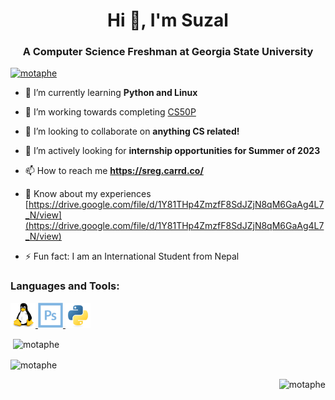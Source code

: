 <h1 align="center">Hi 👋, I'm Suzal</h1>
<h3 align="center">A Computer Science Freshman at Georgia State University</h3>


<p align="left"> <a href="https://twitter.com/motaphe" target="blank"><img src="https://img.shields.io/twitter/follow/motaphe?logo=twitter&style=for-the-badge" alt="motaphe" /></a> </p>

- 🌱 I’m currently learning **Python and Linux**

- 🔭 I’m working towards completing [CS50P](https://github.com/code50/71585989)

- 👯 I’m looking to collaborate on **anything CS related!**

- 🤝 I’m actively looking for **internship opportunities for Summer of 2023**

- 📫 How to reach me **https://sreg.carrd.co/**

- 📄 Know about my experiences [https://drive.google.com/file/d/1Y81THp4ZmzfF8SdJZjN8qM6GaAg4L7_N/view](https://drive.google.com/file/d/1Y81THp4ZmzfF8SdJZjN8qM6GaAg4L7_N/view)

- ⚡ Fun fact: I am an International Student from Nepal


<h3 align="left">Languages and Tools:</h3>
<p align="left"> <a href="https://www.linux.org/" target="_blank" rel="noreferrer"> <img src="https://raw.githubusercontent.com/devicons/devicon/master/icons/linux/linux-original.svg" alt="linux" width="40" height="40"/> </a> <a href="https://www.photoshop.com/en" target="_blank" rel="noreferrer"> <img src="https://raw.githubusercontent.com/devicons/devicon/master/icons/photoshop/photoshop-line.svg" alt="photoshop" width="40" height="40"/> </a> <a href="https://www.python.org" target="_blank" rel="noreferrer"> <img src="https://raw.githubusercontent.com/devicons/devicon/master/icons/python/python-original.svg" alt="python" width="40" height="40"/> </a> </p>

<p>&nbsp;<img align="center" src="https://github-readme-stats.vercel.app/api?username=motaphe&show_icons=true&locale=en" alt="motaphe" /></p>

<p><img align="center" src="https://github-readme-streak-stats.herokuapp.com/?user=motaphe&" alt="motaphe" /></p>



<p align="right"> <img src="https://komarev.com/ghpvc/?username=motaphe&label=Profile%20views&color=0e75b6&style=flat" alt="motaphe" /> </p>
